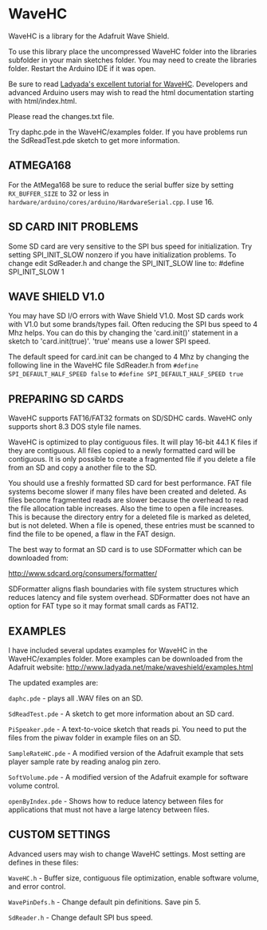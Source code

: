 # WaveHC

WaveHC is a library for the Adafruit Wave Shield.

To use this library place the uncompressed WaveHC folder into the 
libraries subfolder in your main sketches folder.  You may need to
create the libraries folder.  Restart the Arduino IDE if it was open.

Be sure to read [Ladyada's excellent tutorial for WaveHC](http://www.ladyada.net/make/waveshield/libraryhc.html).
Developers and advanced Arduino users may wish to read the html
documentation starting with html/index.html.

Please read the changes.txt file.

Try daphc.pde in the WaveHC/examples folder.  If you have
problems run the SdReadTest.pde sketch to get more information.


## ATMEGA168

For the AtMega168 be sure to reduce the serial buffer size by setting 
`RX_BUFFER_SIZE` to 32 or less in 
`hardware/arduino/cores/arduino/HardwareSerial.cpp`.  I use 16.


## SD CARD INIT PROBLEMS

Some SD card are very sensitive to the SPI bus speed for initialization.
Try setting SPI_INIT_SLOW nonzero if you have initialization problems.
To change edit SdReader.h and change the SPI_INIT_SLOW line to:
#define SPI_INIT_SLOW 1


## WAVE SHIELD V1.0

You may have SD I/O errors with Wave Shield V1.0.  Most SD cards
work with V1.0 but some brands/types fail.  Often reducing the SPI
bus speed to 4 Mhz helps.  You can do this by changing the 'card.init()'
statement in a sketch to 'card.init(true)'.  'true' means use a lower
SPI speed.

The default speed for card.init can be changed to 4 Mhz by changing
the following line in the WaveHC file SdReader.h from
`#define SPI_DEFAULT_HALF_SPEED false`
to
`#define SPI_DEFAULT_HALF_SPEED true`


## PREPARING SD CARDS

WaveHC supports FAT16/FAT32 formats on SD/SDHC cards.  WaveHC only
supports short 8.3 DOS style file names.

WaveHC is optimized to play contiguous files. It will play 16-bit
44.1 K files if they are contiguous.  All files copied to a newly
formatted card will be contiguous. It is only possible to create a
fragmented file if you delete a file from an SD and copy a another
file to the SD.

You should use a freshly formatted SD card for best performance.  FAT
file systems become slower if many files have been created and deleted.
As files become fragmented reads are slower because the overhead to
read the file allocation table increases.  Also the time to open a file
increases.  This is because the directory entry for a deleted file is
marked as deleted, but is not deleted.  When a file is opened, these
entries must be scanned to find the file to be opened, a flaw in the
FAT design.

The best way to format an SD card is to use SDFormatter which can be
downloaded from:

http://www.sdcard.org/consumers/formatter/

SDFormatter aligns flash  boundaries with file system structures which
reduces latency and file system overhead.  SDFormatter does not have an
option for FAT type so it may format small cards as FAT12.


## EXAMPLES

I have included several updates examples for WaveHC in the WaveHC/examples 
folder.  More examples can be downloaded from the Adafruit website:
http://www.ladyada.net/make/waveshield/examples.html

The updated examples are:

`daphc.pde` - plays all .WAV files on an SD.

`SdReadTest.pde` - A sketch to get more information about an SD card.

`PiSpeaker.pde` - A text-to-voice sketch that reads pi.  You need to
                put the files from the piwav folder in example files
                on an SD.
                
`SampleRateHC.pde` - A modified version of the Adafruit example that
                   sets player sample rate by reading analog pin zero.
                   
`SoftVolume.pde` - A modified version of the Adafruit example
                 for software volume control.


`openByIndex.pde` - Shows how to reduce latency between files for
                  applications that must not have a large latency
                  between files.

                  
## CUSTOM SETTINGS

Advanced users may wish to change WaveHC settings.  Most setting are
defines in these files:

`WaveHC.h`  - Buffer size, contiguous file optimization, enable software
            volume, and error control.

`WavePinDefs.h` - Change default pin definitions. Save pin 5.

`SdReader.h` - Change default SPI bus speed.
